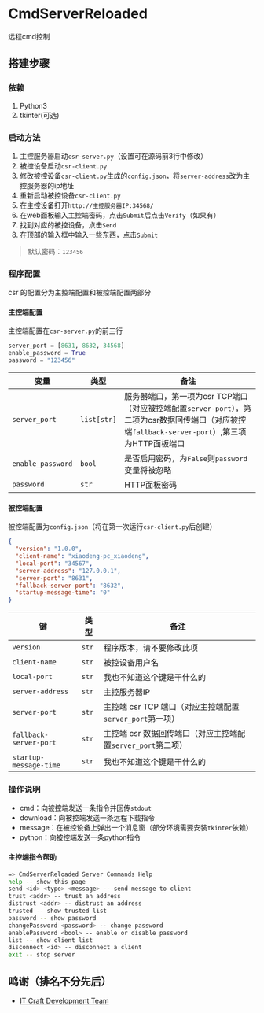 # CmdServerReloaded

远程cmd控制

## 搭建步骤

### 依赖

1. Python3
2. tkinter(可选)

### 启动方法

1. 主控服务器启动`csr-server.py`（设置可在源码前3行中修改）
2. 被控设备启动`csr-client.py`
3. 修改被控设备`csr-client.py`生成的`config.json`，将`server-address`改为主控服务器的ip地址
4. 重新启动被控设备`csr-client.py`
4. 在主控设备打开`http://主控服务器IP:34568/`
5. 在web面板输入主控端密码，点击`Submit`后点击`Verify`（如果有）
6. 找到对应的被控设备，点击`Send`
7. 在顶部的输入框中输入一些东西，点击`Submit`

> 默认密码：`123456`

### 程序配置

csr 的配置分为主控端配置和被控端配置两部分

#### 主控端配置

主控端配置在`csr-server.py`的前三行

```python
server_port = [8631, 8632, 34568]
enable_password = True
password = "123456"
```

| 变量          | 类型          | 备注                |
|---------------|---------------|---------------------|
| `server_port` | `list[str]`   | 服务器端口，第一项为csr TCP端口（对应被控端配置`server-port`），第二项为csr数据回传端口（对应被控端`fallback-server-port`）,第三项为HTTP面板端口 |
| `enable_password` | `bool`    | 是否启用密码，为`False`则`password`变量将被忽略 |
| `password`    | `str`         | HTTP面板密码        |

#### 被控端配置

被控端配置为`config.json`（将在第一次运行`csr-client.py`后创建）

```json
{
  "version": "1.0.0",
  "client-name": "xiaodeng-pc_xiaodeng",
  "local-port": "34567",
  "server-address": "127.0.0.1",
  "server-port": "8631",
  "fallback-server-port": "8632",
  "startup-message-time": "0"
}
```

| 键                        | 类型      | 备注                           |
|---------------------------|-----------|--------------------------------|
| `version`                 | `str`     | 程序版本，请不要修改此项       |
| `client-name`             | `str`     | 被控设备用户名                 |
| `local-port`              | `str`     | 我也不知道这个键是干什么的     |
| `server-address`          | `str`     | 主控服务器IP                   |
| `server-port`             | `str`     | 主控端 csr TCP 端口（对应主控端配置`server_port`第一项） |
| `fallback-server-port`    | `str`     | 主控端 csr 数据回传端口（对应主控端配置`server_port`第二项） |
| `startup-message-time`    | `str`     | 我也不知道这个键是干什么的     |

### 操作说明

- cmd：向被控端发送一条指令并回传`stdout`
- download：向被控端发送一条远程下载指令
- message：在被控设备上弹出一个消息窗（部分环境需要安装`tkinter`依赖）
- python：向被控端发送一条python指令

#### 主控端指令帮助

```bash
=> CmdServerReloaded Server Commands Help
help -- show this page
send <id> <type> <message> -- send message to client
trust <addr> -- trust an address
distrust <addr> -- distrust an address
trusted -- show trusted list
password -- show password
changePassword <password> -- change password
enablePassword <bool> -- enable or disable password
list -- show client list
disconnect <id> -- disconnect a client
exit -- stop server
```

## 鸣谢（排名不分先后）

- [IT Craft Development Team](https://itcdt.top)

